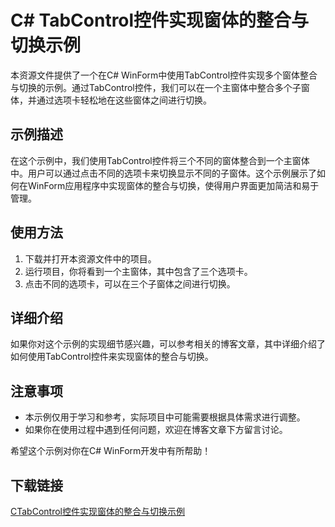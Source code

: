 # C# TabControl控件实现窗体的整合与切换示例

本资源文件提供了一个在C# WinForm中使用TabControl控件实现多个窗体整合与切换的示例。通过TabControl控件，我们可以在一个主窗体中整合多个子窗体，并通过选项卡轻松地在这些窗体之间进行切换。

## 示例描述

在这个示例中，我们使用TabControl控件将三个不同的窗体整合到一个主窗体中。用户可以通过点击不同的选项卡来切换显示不同的子窗体。这个示例展示了如何在WinForm应用程序中实现窗体的整合与切换，使得用户界面更加简洁和易于管理。

## 使用方法

1. 下载并打开本资源文件中的项目。
2. 运行项目，你将看到一个主窗体，其中包含了三个选项卡。
3. 点击不同的选项卡，可以在三个子窗体之间进行切换。

## 详细介绍

如果你对这个示例的实现细节感兴趣，可以参考相关的博客文章，其中详细介绍了如何使用TabControl控件来实现窗体的整合与切换。

## 注意事项

- 本示例仅用于学习和参考，实际项目中可能需要根据具体需求进行调整。
- 如果你在使用过程中遇到任何问题，欢迎在博客文章下方留言讨论。

希望这个示例对你在C# WinForm开发中有所帮助！

## 下载链接

[CTabControl控件实现窗体的整合与切换示例](https://pan.quark.cn/s/8451b1bd09b6)